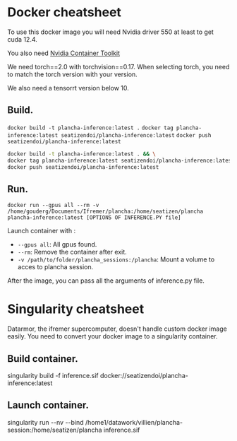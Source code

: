 # Docker cheatsheet

To use this docker image you will need Nvidia driver 550 at least to get cuda 12.4.

You also need [Nvidia Container Toolkit](https://docs.nvidia.com/datacenter/cloud-native/container-toolkit/latest/install-guide.html)  

We need torch==2.0 with torchvision==0.17. When selecting torch, you need to match the torch version with your version.

We also need a tensorrt version below 10.

## Build.

`docker build -t plancha-inference:latest .`
`docker tag plancha-inference:latest seatizendoi/plancha-inference:latest`
`docker push seatizendoi/plancha-inference:latest`

```bash
docker build -t plancha-inference:latest . && \
docker tag plancha-inference:latest seatizendoi/plancha-inference:latest && \
docker push seatizendoi/plancha-inference:latest
```

## Run.

`docker run --gpus all --rm -v /home/gouderg/Documents/Ifremer/plancha:/home/seatizen/plancha plancha-inference:latest [OPTIONS OF INFERENCE.PY file]`

Launch container with :
* `--gpus all`: All gpus found.
* `--rm`: Remove the container after exit.
* `-v /path/to/folder/plancha_sessions:/plancha`: Mount a volume to acces to plancha session.

After the image, you can pass all the arguments of inference.py file. 

# Singularity cheatsheet

Datarmor, the ifremer supercomputer, doesn't handle custom docker image easily. You need to convert your docker image to a singularity container.

## Build container.


singularity build -f inference.sif docker://seatizendoi/plancha-inference:latest

## Launch container.

singularity run --nv --bind /home1/datawork/villien/plancha-session:/home/seatizen/plancha inference.sif